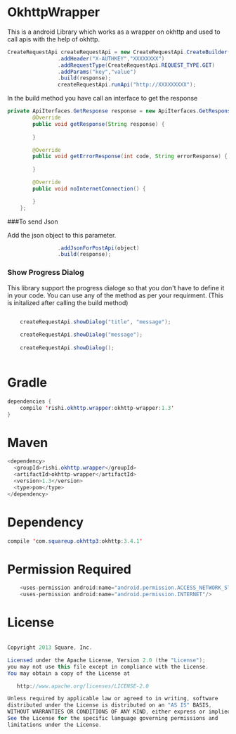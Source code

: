 # OkhttpWrapper

This is a android Library which works as a wrapper on okhttp and used to call apis with the help of okhttp.

```java
CreateRequestApi createRequestApi = new CreateRequestApi.CreateBuilder(MainActivity.this)
                .addHeader("X-AUTHKEY","XXXXXXXX")
                .addRequestType(CreateRequestApi.REQUEST_TYPE.GET)
                .addParams("key","value")
                .build(response);
                createRequestApi.runApi("http://XXXXXXXXX");
```
In the build method you have call an interface to get the response 
```java
private ApiIterfaces.GetResponse response = new ApiIterfaces.GetResponse() {
        @Override
        public void getResponse(String response) {
           
        }

        @Override
        public void getErrorResponse(int code, String errorResponse) {
            
        }

        @Override
        public void noInternetConnection() {

        }
    };
```
###To send Json

Add the json object to this parameter.

```java
                .addJsonForPostApi(object)
                .build(response);
```

### Show Progress Dialog

This library support the progress dialoge so that you don't have to define it in your code. You can use any of the method as per your requirment. (This is initalized after calling the build method)

```java

    createRequestApi.showDialog("title", "message");
 
    createRequestApi.showDialog("message");
  
    createRequestApi.showDialog();
   
```

# Gradle

```java
dependencies {
    compile 'rishi.okhttp.wrapper:okhttp-wrapper:1.3'
}
```

# Maven

```java
<dependency>
  <groupId>rishi.okhttp.wrapper</groupId>
  <artifactId>okhttp-wrapper</artifactId>
  <version>1.3</version>
  <type>pom</type>
</dependency>
```
# Dependency

```java
compile 'com.squareup.okhttp3:okhttp:3.4.1'
```

# Permission Required

```java
    <uses-permission android:name="android.permission.ACCESS_NETWORK_STATE"/>
    <uses-permission android:name="android.permission.INTERNET"/>
```

# License

```java

Copyright 2013 Square, Inc.

Licensed under the Apache License, Version 2.0 (the "License");
you may not use this file except in compliance with the License.
You may obtain a copy of the License at

   http://www.apache.org/licenses/LICENSE-2.0

Unless required by applicable law or agreed to in writing, software
distributed under the License is distributed on an "AS IS" BASIS,
WITHOUT WARRANTIES OR CONDITIONS OF ANY KIND, either express or implied.
See the License for the specific language governing permissions and
limitations under the License.

```
